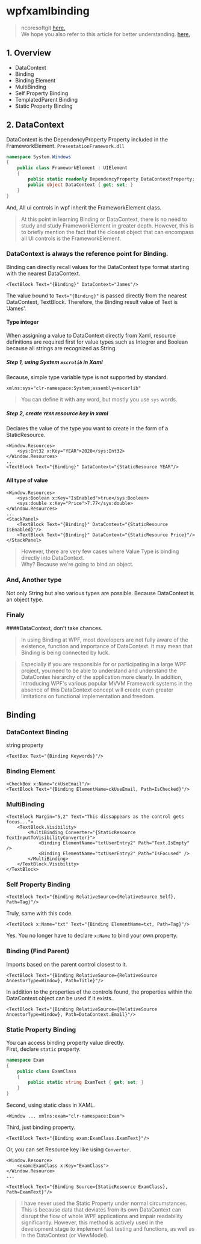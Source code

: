 # wpfxamlbinding
> ncoresoftgit [here.](https://github.com/ncoresoftsource/ncoresoftgit)   
We hope you also refer to this article for better understanding. [here.](https://github.com/ncoresoftsource/trigger)
## 1. Overview
- DataContext
- Binding
- Binding Element
- MultiBinding
- Self Property Binding
- TemplatedParent Binding
- Static Property Binding

## 2. DataContext
DataContext is the DependencyProperty Property included in the FrameworkElement. `PresentationFramework.dll`
```csharp
namespace System.Windows
{
    public class FrameworkElement : UIElement
    {
        public static readonly DependencyProperty DataContextProperty;
        public object DataContext { get; set; }
    }
}
```
And, All ui controls in wpf inherit the FrameworkElement class.   
> At this point in learning Binding or DataContext, there is no need to study and study FrameworkElement in greater depth. However, this is to briefly mention the fact that the closest object that can encompass all UI controls is the FrameworkElement.   

### DataContext is always the reference point for Binding.
Binding can directly recall values for the DataContext type format starting with the nearest DataContext.
```xaml
<TextBlock Text="{Binding}" DataContext="James"/>
```
The value bound to `Text="{Binding}"` is passed directly from the nearest DataContext, TextBlock. Therefore, the Binding result value of Text is 'James'.      

#### Type integer
When assigning a value to DataContext directly from Xaml, resource definitions are required first for value types such as Integrer and Boolean because all strings are recognized as String.   
##### Step 1, using System `mscrolib` in Xaml
Because, simple type variable type is not supported by standard.
```xaml
xmlns:sys="clr-namespace:System;assembly=mscorlib"
```
> You can define it with any word, but mostly you use `sys` words.
##### Step 2, create `YEAR` resource key in xaml
Declares the value of the type you want to create in the form of a StaticResource.
```xaml
<Window.Resources>
    <sys:Int32 x:Key="YEAR">2020</sys:Int32>
</Window.Resources>
...
<TextBlock Text="{Binding}" DataContext="{StaticResource YEAR"/>
```
#### All type of value
```xaml
<Window.Resources>
    <sys:Boolean x:Key="IsEnabled">true</sys:Boolean>
    <sys:double x:Key="Price">7.77</sys:double>
</Window.Resources>
...
<StackPanel>
    <TextBlock Text="{Binding}" DataContext="{StaticResource IsEnabled}"/>
    <TextBlock Text="{Binding}" DataContext="{StaticResource Price}"/>
</StackPanel>
```
> However, there are very few cases where Value Type is binding directly into DataContext.   
Why? Because we're going to bind an object.

### And, Another type
Not only String but also various types are possible. Because DataContext is an object type.

### Finaly
####DataContext, don't take chances.
> In using Binding at WPF, most developers are not fully aware of the existence, function and importance of DataContext. It may mean that Binding is being connected by luck.   

> Especially if you are responsible for or participating in a large WPF project, you need to be able to understand and understand the DataContex hierarchy of the application more clearly. In addition, introducing WPF's various popular MVVM Framework systems in the absence of this DataContext concept will create even greater limitations on functional implementation and freedom.

## Binding

### DataContext Binding
string property
```xaml
<TextBox Text="{Binding Keywords}"/>
```

### Binding Element
```xaml
<CheckBox x:Name="ckUseEmail"/>
<TextBlock Text="{Binding ElementName=ckUseEmail, Path=IsChecked}"/>
```
### MultiBinding
```xaml
<TextBlock Margin="5,2" Text="This dissappears as the control gets focus...">
    <TextBlock.Visibility>
        <MultiBinding Converter="{StaticResource TextInputToVisibilityConverter}">
            <Binding ElementName="txtUserEntry2" Path="Text.IsEmpty" />
            <Binding ElementName="txtUserEntry2" Path="IsFocused" />
        </MultiBinding>
    </TextBlock.Visibility>
</TextBlock>
```
### Self Property Binding
```xaml
<TextBlock Text="{Binding RelativeSource={RelativeSource Self}, Path=Tag}"/>
```
Truly, same with this code.
```xaml
<TextBlock x:Name="txt" Text="{Binding ElementName=txt, Path=Tag}"/>
```
Yes. You no longer have to declare `x:Name` to bind your own property.
### Binding (Find Parent)
Imports based on the parent control closest to it.
```xaml
<TextBlock Text="{Binding RelativeSource={RelativeSource AncestorType=Window}, Path=Title}"/>
```
In addition to the properties of the controls found, the properties within the DataContext object can be used if it exists.
```xaml
<TextBlock Text="{Binding RelativeSource={RelativeSource AncestorType=Window}, Path=DataContext.Email}"/>
```

### Static Property Binding
You can access binding property value directly.   
First, declare `static` property.
```csharp
namespace Exam
{
    public class ExamClass
    {
        public static string ExamText { get; set; }
    }
} 
```

Second, using static class in XAML.
```xaml
<Window ... xmlns:exam="clr-namespace:Exam">
```

Third, just binding property.
```xaml
<TextBlock Text="{Binding exam:ExamClass.ExamText}"/>
```

Or, you can set Resource key like using `Converter`.
```xaml
<Window.Resource>
    <exam:ExamClass x:Key="ExamClass">
</Window.Resource>
...

<TextBlock Text="{Binding Source={StaticResource ExamClass}, Path=ExamText}"/>
```
> I have never used the Static Property under normal circumstances. This is because data that deviates from its own DataContext can disrupt the flow of whole WPF applications and impair readability significantly. However, this method is actively used in the development stage to implement fast testing and functions, as well as in the DataContext (or ViewModel).
